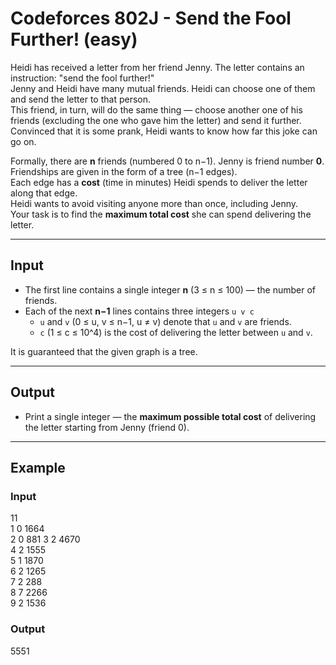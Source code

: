 # Codeforces 802J - Send the Fool Further! (easy)

Heidi has received a letter from her friend Jenny. The letter contains an instruction: "send the fool further!"  
Jenny and Heidi have many mutual friends. Heidi can choose one of them and send the letter to that person.  
This friend, in turn, will do the same thing — choose another one of his friends (excluding the one who gave him the letter) and send it further.  
Convinced that it is some prank, Heidi wants to know how far this joke can go on.  

Formally, there are **n** friends (numbered 0 to n−1). Jenny is friend number **0**. Friendships are given in the form of a tree (n−1 edges).  
Each edge has a **cost** (time in minutes) Heidi spends to deliver the letter along that edge.  
Heidi wants to avoid visiting anyone more than once, including Jenny.  
Your task is to find the **maximum total cost** she can spend delivering the letter.

---

## Input
- The first line contains a single integer **n** (3 ≤ n ≤ 100) — the number of friends.  
- Each of the next **n−1** lines contains three integers `u v c`  
  - `u` and `v` (0 ≤ u, v ≤ n−1, u ≠ v) denote that `u` and `v` are friends.  
  - `c` (1 ≤ c ≤ 10^4) is the cost of delivering the letter between `u` and `v`.  

It is guaranteed that the given graph is a tree.

---

## Output
- Print a single integer — the **maximum possible total cost** of delivering the letter starting from Jenny (friend 0).

---

## Example

### Input  
11  
1 0 1664  
2 0 881
3 2 4670  
4 2 1555  
5 1 1870  
6 2 1265  
7 2 288  
8 7 2266  
9 2 1536  
### Output  
5551  
